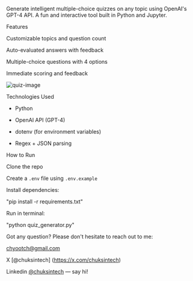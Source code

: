 Generate intelligent multiple-choice quizzes on any topic using OpenAI's GPT-4 API. A fun and interactive tool built in Python and Jupyter.

Features

Customizable topics and question count

Auto-evaluated answers with feedback

Multiple-choice questions with 4 options

Immediate scoring and feedback

![quiz-image](https://github.com/user-attachments/assets/882044bb-bebf-4b7a-a2c8-4222026a088e)


Technologies Used

- Python
 
- OpenAI API (GPT-4)
 
- dotenv (for environment variables)
 
- Regex + JSON parsing


 How to Run
 
 Clone the repo
 
 Create a `.env` file using `.env.example`
 
 Install dependencies:
 
 "pip install -r requirements.txt"
 
 Run in terminal:
 
  "python quiz_generator.py"

Got any question? Please don't hesitate to reach out to me:

chyootch@gmail.com

X [@chuksintech] (https://x.com/chuksintech)

Linkedin [@chuksintech](https://linkedin.com/in/chuksintech) — say hi!
    
